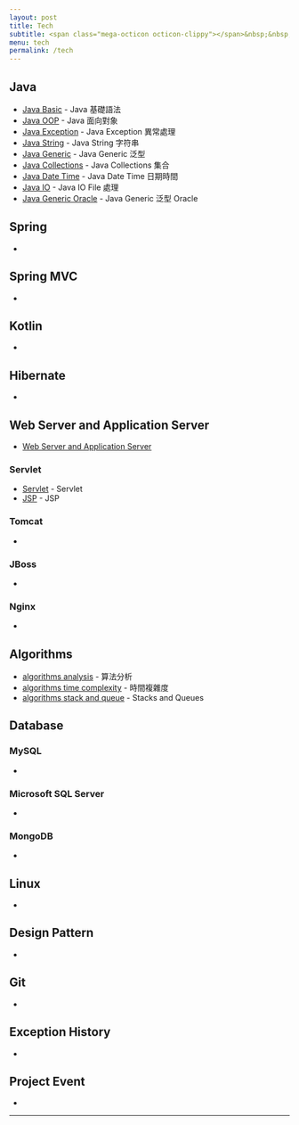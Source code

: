 ```yaml
---
layout: post
title: Tech
subtitle: <span class="mega-octicon octicon-clippy"></span>&nbsp;&nbsp; Talk is cheap, show me your code
menu: tech
permalink: /tech
---
```


## Java

- [Java Basic](http://hauchenglee.com/tech/2019/10/30/java-basic.html) - Java 基礎語法
- [Java OOP](http://hauchenglee.com/tech/2019/11/02/java-oop.html) - Java 面向對象
- [Java Exception](http://hauchenglee.com/tech/2019/11/03/java-except.html) - Java Exception 異常處理
- [Java String](http://hauchenglee.com/tech/2019/11/05/java-string.html) - Java String 字符串
- [Java Generic](http://hauchenglee.com/tech/2019/11/06/java-generic.html) - Java Generic 泛型
- [Java Collections](http://hauchenglee.com/tech/2019/11/08/java-collections.html) - Java Collections 集合
- [Java Date Time](http://hauchenglee.com/tech/2019/11/09/java-datetime.html) - Java Date Time 日期時間
- [Java IO](http://hauchenglee.com/tech/2019/11/10/java-io.html) - Java IO File 處理
- [Java Generic Oracle](http://hauchenglee.com/tech/2019/11/16/java-generic-oracle.html) - Java Generic 泛型 Oracle

## Spring

- []()

## Spring MVC

- []()

## Kotlin

- []()

## Hibernate

- []()

## Web Server and Application Server

- [Web Server and Application Server](http://hauchenglee.com/tech/2019/11/20/web-app-server.html)

### Servlet

- [Servlet](http://hauchenglee.com/tech/2019/11/17/servlet.html) - Servlet
- [JSP](http://hauchenglee.com/tech/2019/11/18/jsp.html) - JSP

### Tomcat

- []()

### JBoss

- []()

### Nginx

- []()

## Algorithms

- [algorithms analysis](http://hauchenglee.com/tech/2019/11/12/algorithms-analysis.html) - 算法分析
- [algorithms time complexity](http://hauchenglee.com/tech/2019/11/13/algorithms-time-complexity.html) - 時間複雜度
- [algorithms stack and queue](http://hauchenglee.com/tech/2019/11/14/algorithms-stacks-and-queues.html) - Stacks and Queues

## Database

### MySQL

- []()

### Microsoft SQL Server

- []()

### MongoDB

- []()

## Linux

- []()

## Design Pattern

- []()

## Git

- []()

## Exception History

- []()

## Project Event

- []()

---
